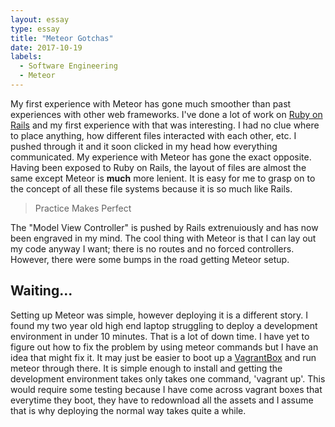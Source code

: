 ```yaml
---
layout: essay
type: essay
title: "Meteor Gotchas"
date: 2017-10-19
labels:
  - Software Engineering
  - Meteor
---
```




My first experience with Meteor has gone much smoother than past experiences with other web frameworks. I've done a lot of work on [Ruby on Rails](http://rubyonrails.org/) and my first experience with that was interesting. I had no clue where to place anything, how different files interacted with each other, etc. I pushed through it and it soon clicked in my head how everything communicated. My experience with Meteor has gone the exact opposite. Having been exposed to Ruby on Rails, the layout of files are almost the same except Meteor is **much** more lenient. It is easy for me to grasp on to the concept of all these file systems because it is so much like Rails. 

> Practice Makes Perfect

The "Model View Controller" is pushed by Rails extrenuiously and has now been engraved in my mind. The cool thing with Meteor is that I can lay out my code anyway I want; there is no routes and no forced controllers. However, there were some bumps in the road getting Meteor setup. 

## Waiting...

Setting up Meteor was simple, however deploying it is a different story. I found my two year old high end laptop struggling to deploy a development environment in under 10 minutes. That is a lot of down time. I have yet to figure out how to fix the problem by using meteor commands but I have an idea that might fix it. It may just be easier to boot up a [VagrantBox](https://www.vagrantup.com/) and run meteor through there. It is simple enough to install and getting the development environment takes only takes one command, 'vagrant up'. This would require some testing because I have come across vagrant boxes that everytime they boot, they have to redownload all the assets and I assume that is why deploying the normal way takes quite a while. 